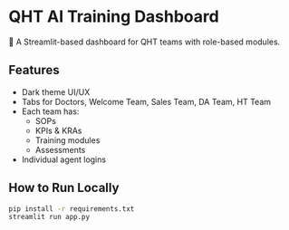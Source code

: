 # QHT AI Training Dashboard

🚀 A Streamlit-based dashboard for QHT teams with role-based modules.

## Features
- Dark theme UI/UX  
- Tabs for Doctors, Welcome Team, Sales Team, DA Team, HT Team  
- Each team has:
  - SOPs
  - KPIs & KRAs
  - Training modules
  - Assessments
- Individual agent logins

## How to Run Locally
```bash
pip install -r requirements.txt
streamlit run app.py

